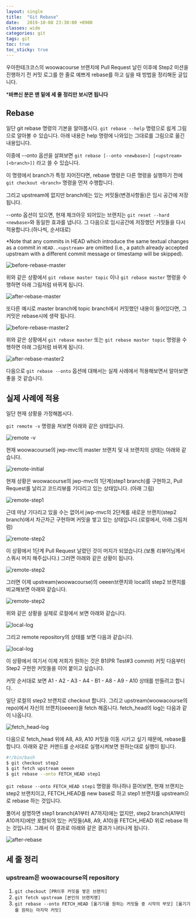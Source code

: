 ```yaml
---
layout: single
title:  "Git Rebase"
date:   2019-10-08 23:30:00 +0900
classes: wide
categories: git
tags: git
toc: true
toc_sticky: true
---
```


우아한테크코스의 woowacourse 브랜치에 Pull Request 날린 이후에 Step2 미션을 진행하기 전 커밋 로그를 한 줄로 예쁘게 rebase를 하고 싶을 때 방법을 정리해둔 글입니다.

***바쁘신 분은 맨 밑에 세 줄 정리만 보시면 됩니다**

## Rebase

일단 git rebase 명령의 기본을 알아봅시다. `git rebase --help` 명령으로 쉽게 그림으로 알아볼 수 있습니다. 아래 내용은 help 명령에 나와있는 그대로를 그림으로 옮긴 내용입니다.

이중에 --onto 옵션을 살펴보면 `git rebase [--onto <newbase>] [<upstream> [<branch>]]` 라고 쓸 수 있습니다.

이 명령에서 branch가 특정 지어진다면, rebase 명령은 다른 명령을 실행하기 전에 `git checkout <branch>` 명령을 먼저 수행합니다.

그리고 upstream에 없지만 branch에는 있는 커밋들(변경사항들)은 임시 공간에 저장됩니다.

--onto 옵션이 있으면, 현재 체크아웃 되어있는 브랜치는 `git reset --hard <newbase>`와 동일한 효과를 냅니다. 그 다음으로 임시공간에 저장했던 커밋들을 다시 적용합니다.(하나씩, 순서대로)

*Note that any commits in HEAD which introduce the same textual changes as a commit in `HEAD..<upstream>` are omitted (i.e., a patch already accepted upstream with a different commit message or timestamp will be skipped).

![before-rebase-master](/assets/img/rebase/rebase-master.png)

위와 같은 상황에서 `git rebase master topic` 이나 `git rebase master` 명령을 수행하면 아래 그림처럼 바뀌게 됩니다.

![after-rebase-master](/assets/img/rebase/after-rebase-master.png)

또다른 예시로 master branch에 topic branch에서 커밋했던 내용이 들어있다면, 그 커밋은 rebase시에 생략 됩니다.

![before-rebase-master2](/assets/img/rebase/rebase-master-ex2.png)

위와 같은 상황에서 `git rebase master` 또는 `git rebase master topic` 명령을 수행하면 아래 그림처럼 바뀌게 됩니다.

![after-rebase-master2](/assets/img/rebase/after-rebase-master-ex2.png)

다음으로 `git rebase --onto` 옵션에 대해서는 실제 사례에서 적용해보면서 알아보면 좋을 것 같습니다.

## 실제 사례에 적용

일단 현재 상황을 가정해봅시다.

`git remote -v` 명령을 쳐보면 아래와 같은 상태입니다.

![remote -v](/assets/img/rebase/remote.png)

 현재 woowacourse의 jwp-mvc의 master 브랜치 및 내 브랜치의 상태는 아래와 같습니다.

![remote-initial](/assets/img/rebase/remote-initial.png)

현재 상황은 woowacourse의 jwp-mvc의 1단계(step1 branch)를 구현하고, Pull Request를 날리고 코드리뷰를 기다리고 있는 상태입니다. (아래 그림)

![remote-step1](/assets/img/rebase/remote-my-step1.png)

근데 마냥 기다리고 있을 수는 없어서 jwp-mvc의 2단계를 새로운 브랜치(step2 branch)에서 차근차근 구현하며 커밋을 쌓고 있는 상태입니다.(로컬에서, 아래 그림처럼)

![remote-step2](/assets/img/rebase/local-step2.png)

이 상황에서 1단계 Pull Request 날렸던 것이 머지가 되었습니다.(보통 리뷰어님께서 스쿼시 머지 해주십니다.) 그러면 아래와 같은 상황이 됩니다.

![remote-step2](/assets/img/rebase/after-merge.png)

그러면 이제 upstream(woowacourse)의 oeeen브랜치와 local의 step2 브랜치를 비교해보면 아래와 같습니다.

![remote-step2](/assets/img/rebase/after-merge-step2.png)

위와 같은 상황을 실제로 로컬에서 보면 아래와 같습니다.

![local-log](/assets/img/rebase/local-log.png)

그리고 remote repository의 상태를 보면 다음과 같습니다.

![local-log](/assets/img/rebase/merge-remote.png)

이 상황에서 여기서 이제 저희가 원하는 것은 B1(PR Test#3 commit) 커밋 다음부터 Step2 구현한 커밋들을 이어 붙이고 싶습니다.

커밋 순서대로 보면 A1 - A2 - A3 - A4 - B1 - A8 - A9 - A10 상태를 만들려고 합니다.

일단 로컬의 step2 브랜치로 checkout 합니다. 그리고 upstream(woowacourse의 repo)에서 자신의 브랜치(oeeen)을 fetch 해옵니다. fetch_head의 log는 다음과 같이 나옵니다.

![fetch_head-log](/assets/img/rebase/fetch_head-log.png)

다음으로 fetch_head 위에 A8, A9, A10 커밋을 이동 시키고 싶기 때문에, rebase를 합니다. 아래와 같은 커맨드를 순서대로 실행시켜보면 원하는대로 실행이 됩니다.

```bash
#!/bin/bash
$ git checkout step2
$ git fetch upstream oeeen
$ git rebase --onto FETCH_HEAD step1
```

`git rebase --onto FETCH_HEAD step1` 명령을 하나하나 뜯어보면, 현재 브랜치는 step2 브랜치이고, FETCH_HEAD를 new base로 하고 step1 브랜치를 upstream으로 rebase 하는 것입니다.

풀어서 설명하면 step1 branch(A1부터 A7까지)에는 없지만, step2 branch(A1부터 A10까지)에만 포함되어 있는 커밋들(A8, A9, A10)을 FETCH_HEAD 위로 rebase 하는 것입니다. 그래서 이 결과로 아래와 같은 결과가 나타나게 됩니다.

![after-rebase](/assets/img/rebase/after-rebase.png)

## 세 줄 정리

### upstream은 woowacourse의 repository

1. `git checkout [PR이후 커밋을 쌓은 브랜치]`
2. `git fetch upstream [본인의 브랜치명]`
3. `git rebase --onto FETCH_HEAD [옮기기를 원하는 커밋들 중 시작의 부모] [옮기기를 원하는 마지막 커밋]`

